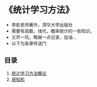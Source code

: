 # 《统计学习方法》

- 李航老师著作，清华大学出版社
- 需要有高数，线代，概率统计的一些知识。
- 又开一坑，略做一点记录，加油...
- 以下为各章传送门

## 目录

1. [统计学习方法概论](./chapter1.md)
2. [感知机](./chapter2)